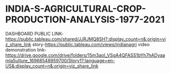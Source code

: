 # INDIA-S-AGRICULTURAL-CROP-PRODUCTION-ANALYSIS-1977-2021


DASHBOARD PUBLIC LINK-https://public.tableau.com/shared/JJRJMQ8SH?:display_count=n&:origin=viz_share_link
story-https://public.tableau.com/views/indianagri
video demonstration link-https://drive.google.com/drive/folders/15m3aoI_VSgA4QFASS1bYh7hADyaamla5ulture_16968548959700/Story1?:language=en-US&:display_count=n&:origin=viz_share_link
